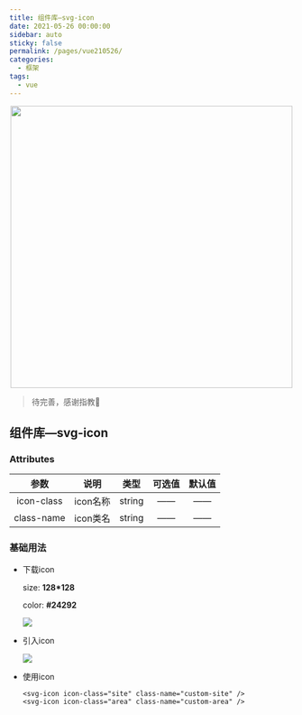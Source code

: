 ```yaml
---
title: 组件库—svg-icon
date: 2021-05-26 00:00:00
sidebar: auto
sticky: false
permalink: /pages/vue210526/
categories: 
  - 框架
tags: 
  - vue
---
```


<p align="center">
  <img width="500" src="https://p16.qhimg.com/dmfd/2560_1440_/t01699fc0ae74df08c2.jpg"/>
</p>

> 待完善，感谢指教🌚
> <!-- more -->

## 组件库—svg-icon

### Attributes

|    参数    |   说明   |  类型  | 可选值 | 默认值 |
| :--------: | :------: | :----: | :----: | :----: |
| icon-class | icon名称 | string |   ——   |   ——   |
| class-name | icon类名 | string |   ——   |   ——   |

### 基础用法

- 下载icon

  size: **128*128**

  color: **#24292**

  ![](//staticqn.qizuang.com/custom/20220409/Fh1L24zi68zHPZun4_idMbMHzzE2.png)

- 引入icon

  ![](//staticqn.qizuang.com/custom/20220409/FjjYK1J1bcgHvJoJransSM33dwNY.png)

- 使用icon

  ```
  <svg-icon icon-class="site" class-name="custom-site" />
  <svg-icon icon-class="area" class-name="custom-area" />
  ```

  

